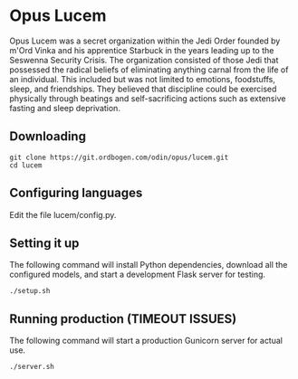 # Opus Lucem

Opus Lucem was a secret organization within the Jedi Order founded by m'Ord Vinka and his apprentice Starbuck in the years leading up to the Seswenna Security Crisis. The organization consisted of those Jedi that possessed the radical beliefs of eliminating anything carnal from the life of an individual. This included but was not limited to emotions, foodstuffs, sleep, and friendships. They believed that discipline could be exercised physically through beatings and self-sacrificing actions such as extensive fasting and sleep deprivation.

## Downloading

```
git clone https://git.ordbogen.com/odin/opus/lucem.git
cd lucem
```

## Configuring languages

Edit the file lucem/config.py.

## Setting it up

The following command will install Python dependencies, download all the configured models, and start a development Flask server for testing.
```
./setup.sh
```

## Running production (TIMEOUT ISSUES)

The following command will start a production Gunicorn server for actual use.
```
./server.sh
```
